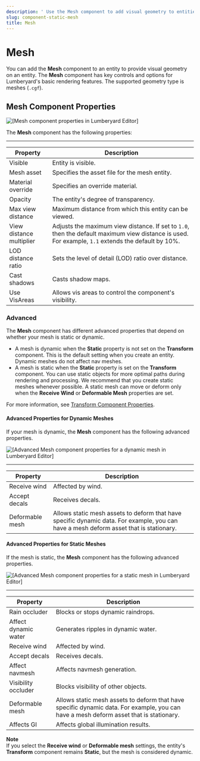 ```yaml
---
description: ' Use the Mesh component to add visual geometry to entities in &ALYlong;. '
slug: component-static-mesh
title: Mesh
---
```

# Mesh<a name="component-static-mesh"></a>

You can add the **Mesh** component to an entity to provide visual geometry on an entity\. The **Mesh** component has key controls and options for Lumberyard's basic rendering features\. The supported geometry type is meshes \(`.cgf`\)\.

## Mesh Component Properties<a name="component-static-mesh-properties"></a>

![\[Mesh component properties in Lumberyard Editor\]](/images/userguide/component/component-mesh-component-properties.png)

The **Mesh** component has the following properties:


****  

| Property | Description | 
| --- | --- | 
| Visible |  Entity is visible\.  | 
| Mesh asset |  Specifies the asset file for the mesh entity\.  | 
| Material override |  Specifies an override material\.  | 
| Opacity |  The entity's degree of transparency\.  | 
| Max view distance |  Maximum distance from which this entity can be viewed\.  | 
| View distance multiplier |  Adjusts the maximum view distance\. If set to `1.0`, then the default maximum view distance is used\. For example, `1.1` extends the default by 10%\.  | 
| LOD distance ratio |  Sets the level of detail \(LOD\) ratio over distance\.  | 
| Cast shadows |  Casts shadow maps\.  | 
| Use VisAreas |  Allows vis areas to control the component's visibility\.  | 

### Advanced<a name="static-mesh-properties-advanced"></a>

The **Mesh** component has different advanced properties that depend on whether your mesh is static or dynamic\.
+ A mesh is dynamic when the **Static** property is not set on the **Transform** component\. This is the default setting when you create an entity\. Dynamic meshes do not affect nav meshes\. 
+ A mesh is static when the **Static** property is set on the **Transform** component\. You can use static objects for more optimal paths during rendering and processing\. We recommend that you create static meshes whenever possible\. A static mesh can move or deform only when the **Receive Wind** or **Deformable Mesh** properties are set\. 

For more information, see [Transform Component Properties](component-transform.md#component-transform-properties)\.

#### Advanced Properties for Dynamic Meshes<a name="dynamic-mesh-advanced-properties"></a>

If your mesh is dynamic, the **Mesh** component has the following advanced properties\.

![\[Advanced Mesh component properties for a dynamic mesh in Lumberyard Editor\]](/images/userguide/component/component-mesh-component-properties-3.png)


****  

| Property | Description | 
| --- | --- | 
| Receive wind |  Affected by wind\.  | 
| Accept decals |  Receives decals\.  | 
| Deformable mesh |  Allows static mesh assets to deform that have specific dynamic data\. For example, you can have a mesh deform asset that is stationary\.  | 

#### Advanced Properties for Static Meshes<a name="static-mesh-advanced-properties"></a>

If the mesh is static, the **Mesh** component has the following advanced properties\.

![\[Advanced Mesh component properties for a static mesh in Lumberyard Editor\]](/images/userguide/component/component-mesh-component-properties-2.png)


****  

| Property | Description | 
| --- | --- | 
| Rain occluder |  Blocks or stops dynamic raindrops\.  | 
| Affect dynamic water |  Generates ripples in dynamic water\.  | 
| Receive wind |  Affected by wind\.  | 
| Accept decals |  Receives decals\.  | 
| Affect navmesh |  Affects navmesh generation\.  | 
| Visibility occluder |  Blocks visibility of other objects\.  | 
| Deformable mesh |  Allows static mesh assets to deform that have specific dynamic data\. For example, you can have a mesh deform asset that is stationary\.  | 
| Affects GI |  Affects global illumination results\.  | 

**Note**  
If you select the **Receive wind** or **Deformable mesh** settings, the entity's **Transform** component remains **Static**, but the mesh is considered dynamic\.